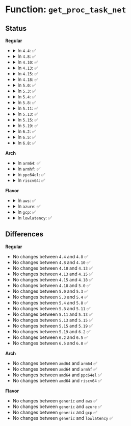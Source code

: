 # Function: <code>get_proc_task_net</code>

## Status
<b>Regular</b>
<ul>
<li>
<details>
<summary>In <code>4.4</code>: ✅</summary>

```c
struct net *get_proc_task_net(struct inode *dir);
```

**Collision:** Unique Static

**Inline:** No

**Transformation:** False

**Instances:**

```
In fs/proc/proc_net.c (ffffffff81286450)
Location: fs/proc/proc_net.c:107
Inline: False
Direct callers:
  - fs/proc/proc_net.c:proc_tgid_net_readdir
  - fs/proc/proc_net.c:proc_tgid_net_lookup
  - fs/proc/proc_net.c:proc_tgid_net_getattr
```
**Symbols:**

```
ffffffff81286450-ffffffff812864ac: get_proc_task_net (STB_LOCAL)
```
</details>
</li>
<li>
<details>
<summary>In <code>4.8</code>: ✅</summary>

```c
struct net *get_proc_task_net(struct inode *dir);
```

**Collision:** Unique Static

**Inline:** No

**Transformation:** False

**Instances:**

```
In fs/proc/proc_net.c (ffffffff812b35f0)
Location: fs/proc/proc_net.c:107
Inline: False
Direct callers:
  - fs/proc/proc_net.c:proc_tgid_net_readdir
  - fs/proc/proc_net.c:proc_tgid_net_getattr
  - fs/proc/proc_net.c:proc_tgid_net_lookup
```
**Symbols:**

```
ffffffff812b35f0-ffffffff812b364d: get_proc_task_net (STB_LOCAL)
```
</details>
</li>
<li>
<details>
<summary>In <code>4.10</code>: ✅</summary>

```c
struct net *get_proc_task_net(struct inode *dir);
```

**Collision:** Unique Static

**Inline:** No

**Transformation:** False

**Instances:**

```
In fs/proc/proc_net.c (ffffffff812c8e40)
Location: fs/proc/proc_net.c:108
Inline: False
Direct callers:
  - fs/proc/proc_net.c:proc_tgid_net_readdir
  - fs/proc/proc_net.c:proc_tgid_net_getattr
  - fs/proc/proc_net.c:proc_tgid_net_lookup
```
**Symbols:**

```
ffffffff812c8e40-ffffffff812c8e9d: get_proc_task_net (STB_LOCAL)
```
</details>
</li>
<li>
<details>
<summary>In <code>4.13</code>: ✅</summary>

```c
struct net *get_proc_task_net(struct inode *dir);
```

**Collision:** Unique Static

**Inline:** No

**Transformation:** False

**Instances:**

```
In fs/proc/proc_net.c (ffffffff812d6140)
Location: fs/proc/proc_net.c:109
Inline: False
Direct callers:
  - fs/proc/proc_net.c:proc_tgid_net_readdir
  - fs/proc/proc_net.c:proc_tgid_net_getattr
  - fs/proc/proc_net.c:proc_tgid_net_lookup
```
**Symbols:**

```
ffffffff812d6140-ffffffff812d619b: get_proc_task_net (STB_LOCAL)
```
</details>
</li>
<li>
<details>
<summary>In <code>4.15</code>: ✅</summary>

```c
struct net *get_proc_task_net(struct inode *dir);
```

**Collision:** Unique Static

**Inline:** No

**Transformation:** False

**Instances:**

```
In fs/proc/proc_net.c (ffffffff812fa980)
Location: fs/proc/proc_net.c:109
Inline: False
Direct callers:
  - fs/proc/proc_net.c:proc_tgid_net_readdir
  - fs/proc/proc_net.c:proc_tgid_net_getattr
  - fs/proc/proc_net.c:proc_tgid_net_lookup
```
**Symbols:**

```
ffffffff812fa980-ffffffff812fa9db: get_proc_task_net (STB_LOCAL)
```
</details>
</li>
<li>
<details>
<summary>In <code>4.18</code>: ✅</summary>

```c
struct net *get_proc_task_net(struct inode *dir);
```

**Collision:** Unique Static

**Inline:** No

**Transformation:** False

**Instances:**

```
In fs/proc/proc_net.c (ffffffff81327f50)
Location: fs/proc/proc_net.c:233
Inline: False
Direct callers:
  - fs/proc/proc_net.c:proc_tgid_net_readdir
  - fs/proc/proc_net.c:proc_tgid_net_getattr
  - fs/proc/proc_net.c:proc_tgid_net_lookup
```
**Symbols:**

```
ffffffff81327f50-ffffffff81327fb3: get_proc_task_net (STB_LOCAL)
```
</details>
</li>
<li>
<details>
<summary>In <code>5.0</code>: ✅</summary>

```c
struct net *get_proc_task_net(struct inode *dir);
```

**Collision:** Unique Static

**Inline:** No

**Transformation:** False

**Instances:**

```
In fs/proc/proc_net.c (ffffffff8133f140)
Location: fs/proc/proc_net.c:253
Inline: False
Direct callers:
  - fs/proc/proc_net.c:proc_tgid_net_readdir
  - fs/proc/proc_net.c:proc_tgid_net_getattr
  - fs/proc/proc_net.c:proc_tgid_net_lookup
```
**Symbols:**

```
ffffffff8133f140-ffffffff8133f19a: get_proc_task_net (STB_LOCAL)
```
</details>
</li>
<li>
<details>
<summary>In <code>5.3</code>: ✅</summary>

```c
struct net *get_proc_task_net(struct inode *dir);
```

**Collision:** Unique Static

**Inline:** No

**Transformation:** False

**Instances:**

```
In fs/proc/proc_net.c (ffffffff81367470)
Location: fs/proc/proc_net.c:254
Inline: False
Direct callers:
  - fs/proc/proc_net.c:proc_tgid_net_readdir
  - fs/proc/proc_net.c:proc_tgid_net_getattr
  - fs/proc/proc_net.c:proc_tgid_net_lookup
```
**Symbols:**

```
ffffffff81367470-ffffffff813674d0: get_proc_task_net (STB_LOCAL)
```
</details>
</li>
<li>
<details>
<summary>In <code>5.4</code>: ✅</summary>

```c
struct net *get_proc_task_net(struct inode *dir);
```

**Collision:** Unique Static

**Inline:** No

**Transformation:** False

**Instances:**

```
In fs/proc/proc_net.c (ffffffff8137f6f0)
Location: fs/proc/proc_net.c:254
Inline: False
Direct callers:
  - fs/proc/proc_net.c:proc_tgid_net_readdir
  - fs/proc/proc_net.c:proc_tgid_net_getattr
  - fs/proc/proc_net.c:proc_tgid_net_lookup
```
**Symbols:**

```
ffffffff8137f6f0-ffffffff8137f750: get_proc_task_net (STB_LOCAL)
```
</details>
</li>
<li>
<details>
<summary>In <code>5.8</code>: ✅</summary>

```c
struct net *get_proc_task_net(struct inode *dir);
```

**Collision:** Unique Static

**Inline:** No

**Transformation:** False

**Instances:**

```
In fs/proc/proc_net.c (ffffffff813c99c0)
Location: fs/proc/proc_net.c:273
Inline: False
Direct callers:
  - fs/proc/proc_net.c:proc_tgid_net_readdir
  - fs/proc/proc_net.c:proc_tgid_net_getattr
  - fs/proc/proc_net.c:proc_tgid_net_lookup
```
**Symbols:**

```
ffffffff813c99c0-ffffffff813c9a48: get_proc_task_net (STB_LOCAL)
```
</details>
</li>
<li>
<details>
<summary>In <code>5.11</code>: ✅</summary>

```c
struct net *get_proc_task_net(struct inode *dir);
```

**Collision:** Unique Static

**Inline:** No

**Transformation:** False

**Instances:**

```
In fs/proc/proc_net.c (ffffffff813db630)
Location: fs/proc/proc_net.c:257
Inline: False
Direct callers:
  - fs/proc/proc_net.c:proc_tgid_net_readdir
  - fs/proc/proc_net.c:proc_tgid_net_getattr
  - fs/proc/proc_net.c:proc_tgid_net_lookup
```
**Symbols:**

```
ffffffff813db630-ffffffff813db6c3: get_proc_task_net (STB_LOCAL)
```
</details>
</li>
<li>
<details>
<summary>In <code>5.13</code>: ✅</summary>

```c
struct net *get_proc_task_net(struct inode *dir);
```

**Collision:** Unique Static

**Inline:** No

**Transformation:** False

**Instances:**

```
In fs/proc/proc_net.c (ffffffff813e2560)
Location: fs/proc/proc_net.c:257
Inline: False
Direct callers:
  - fs/proc/proc_net.c:proc_tgid_net_readdir
  - fs/proc/proc_net.c:proc_tgid_net_getattr
  - fs/proc/proc_net.c:proc_tgid_net_lookup
```
**Symbols:**

```
ffffffff813e2560-ffffffff813e25f3: get_proc_task_net (STB_LOCAL)
```
</details>
</li>
<li>
<details>
<summary>In <code>5.15</code>: ✅</summary>

```c
struct net *get_proc_task_net(struct inode *dir);
```

**Collision:** Unique Static

**Inline:** No

**Transformation:** False

**Instances:**

```
In fs/proc/proc_net.c (ffffffff81434070)
Location: fs/proc/proc_net.c:257
Inline: False
Direct callers:
  - fs/proc/proc_net.c:proc_tgid_net_readdir
  - fs/proc/proc_net.c:proc_tgid_net_getattr
  - fs/proc/proc_net.c:proc_tgid_net_lookup
```
**Symbols:**

```
ffffffff81434070-ffffffff81434103: get_proc_task_net (STB_LOCAL)
```
</details>
</li>
<li>
<details>
<summary>In <code>5.19</code>: ✅</summary>

```c
struct net *get_proc_task_net(struct inode *dir);
```

**Collision:** Unique Static

**Inline:** No

**Transformation:** False

**Instances:**

```
In fs/proc/proc_net.c (ffffffff814ae0f0)
Location: fs/proc/proc_net.c:270
Inline: False
Direct callers:
  - fs/proc/proc_net.c:proc_tgid_net_readdir
  - fs/proc/proc_net.c:proc_tgid_net_getattr
  - fs/proc/proc_net.c:proc_tgid_net_lookup
```
**Symbols:**

```
ffffffff814ae0f0-ffffffff814ae18c: get_proc_task_net (STB_LOCAL)
```
</details>
</li>
<li>
<details>
<summary>In <code>6.2</code>: ✅</summary>

```c
struct net *get_proc_task_net(struct inode *dir);
```

**Collision:** Unique Static

**Inline:** No

**Transformation:** False

**Instances:**

```
In fs/proc/proc_net.c (ffffffff815446c0)
Location: fs/proc/proc_net.c:267
Inline: False
Direct callers:
  - fs/proc/proc_net.c:proc_tgid_net_readdir
  - fs/proc/proc_net.c:proc_tgid_net_getattr
  - fs/proc/proc_net.c:proc_tgid_net_lookup
```
**Symbols:**

```
ffffffff815446c0-ffffffff8154475c: get_proc_task_net (STB_LOCAL)
```
</details>
</li>
<li>
<details>
<summary>In <code>6.5</code>: ✅</summary>

```c
struct net *get_proc_task_net(struct inode *dir);
```

**Collision:** Unique Static

**Inline:** No

**Transformation:** False

**Instances:**

```
In fs/proc/proc_net.c (ffffffff8157c2c0)
Location: fs/proc/proc_net.c:267
Inline: False
Direct callers:
  - fs/proc/proc_net.c:proc_tgid_net_readdir
  - fs/proc/proc_net.c:proc_tgid_net_getattr
  - fs/proc/proc_net.c:proc_tgid_net_lookup
```
**Symbols:**

```
ffffffff8157c2c0-ffffffff8157c35c: get_proc_task_net (STB_LOCAL)
```
</details>
</li>
<li>
<details>
<summary>In <code>6.8</code>: ✅</summary>

```c
struct net *get_proc_task_net(struct inode *dir);
```

**Collision:** Unique Static

**Inline:** No

**Transformation:** False

**Instances:**

```
In fs/proc/proc_net.c (ffffffff815b4bd0)
Location: fs/proc/proc_net.c:267
Inline: False
Direct callers:
  - fs/proc/proc_net.c:proc_tgid_net_readdir
  - fs/proc/proc_net.c:proc_tgid_net_getattr
  - fs/proc/proc_net.c:proc_tgid_net_lookup
```
**Symbols:**

```
ffffffff815b4bd0-ffffffff815b4c6c: get_proc_task_net (STB_LOCAL)
```
</details>
</li>
</ul>
<b>Arch</b>
<ul>
<li>
<details>
<summary>In <code>arm64</code>: ✅</summary>

```c
struct net *get_proc_task_net(struct inode *dir);
```

**Collision:** Unique Static

**Inline:** No

**Transformation:** False

**Instances:**

```
In fs/proc/proc_net.c (ffff80001044d028)
Location: fs/proc/proc_net.c:254
Inline: False
Direct callers:
  - fs/proc/proc_net.c:proc_tgid_net_readdir
  - fs/proc/proc_net.c:proc_tgid_net_getattr
  - fs/proc/proc_net.c:proc_tgid_net_lookup
```
**Symbols:**

```
ffff80001044d028-ffff80001044d0c8: get_proc_task_net (STB_LOCAL)
```
</details>
</li>
<li>
<details>
<summary>In <code>armhf</code>: ✅</summary>

```c
struct net *get_proc_task_net(struct inode *dir);
```

**Collision:** Unique Static

**Inline:** No

**Transformation:** False

**Instances:**

```
In fs/proc/proc_net.c (c06115e8)
Location: fs/proc/proc_net.c:254
Inline: False
Direct callers:
  - fs/proc/proc_net.c:proc_tgid_net_readdir
  - fs/proc/proc_net.c:proc_tgid_net_getattr
  - fs/proc/proc_net.c:proc_tgid_net_lookup
```
**Symbols:**

```
c06115e8-c0611654: get_proc_task_net (STB_LOCAL)
```
</details>
</li>
<li>
<details>
<summary>In <code>ppc64el</code>: ✅</summary>

```c
struct net *get_proc_task_net(struct inode *dir);
```

**Collision:** Unique Static

**Inline:** No

**Transformation:** False

**Instances:**

```
In fs/proc/proc_net.c (c0000000005645a0)
Location: fs/proc/proc_net.c:254
Inline: False
Direct callers:
  - fs/proc/proc_net.c:proc_tgid_net_readdir
  - fs/proc/proc_net.c:proc_tgid_net_getattr
  - fs/proc/proc_net.c:proc_tgid_net_lookup
```
**Symbols:**

```
c0000000005645a0-c000000000564680: get_proc_task_net (STB_LOCAL)
```
</details>
</li>
<li>
<details>
<summary>In <code>riscv64</code>: ✅</summary>

```c
struct net *get_proc_task_net(struct inode *dir);
```

**Collision:** Unique Static

**Inline:** No

**Transformation:** False

**Instances:**

```
In fs/proc/proc_net.c (ffffffe0002e1d24)
Location: fs/proc/proc_net.c:254
Inline: False
Direct callers:
  - fs/proc/proc_net.c:proc_tgid_net_readdir
  - fs/proc/proc_net.c:proc_tgid_net_getattr
  - fs/proc/proc_net.c:proc_tgid_net_lookup
```
**Symbols:**

```
ffffffe0002e1d24-ffffffe0002e1db6: get_proc_task_net (STB_LOCAL)
```
</details>
</li>
</ul>
<b>Flavor</b>
<ul>
<li>
<details>
<summary>In <code>aws</code>: ✅</summary>

```c
struct net *get_proc_task_net(struct inode *dir);
```

**Collision:** Unique Static

**Inline:** No

**Transformation:** False

**Instances:**

```
In fs/proc/proc_net.c (ffffffff81377cd0)
Location: fs/proc/proc_net.c:254
Inline: False
Direct callers:
  - fs/proc/proc_net.c:proc_tgid_net_readdir
  - fs/proc/proc_net.c:proc_tgid_net_getattr
  - fs/proc/proc_net.c:proc_tgid_net_lookup
```
**Symbols:**

```
ffffffff81377cd0-ffffffff81377d30: get_proc_task_net (STB_LOCAL)
```
</details>
</li>
<li>
<details>
<summary>In <code>azure</code>: ✅</summary>

```c
struct net *get_proc_task_net(struct inode *dir);
```

**Collision:** Unique Static

**Inline:** No

**Transformation:** False

**Instances:**

```
In fs/proc/proc_net.c (ffffffff813687a0)
Location: fs/proc/proc_net.c:254
Inline: False
Direct callers:
  - fs/proc/proc_net.c:proc_tgid_net_readdir
  - fs/proc/proc_net.c:proc_tgid_net_getattr
  - fs/proc/proc_net.c:proc_tgid_net_lookup
```
**Symbols:**

```
ffffffff813687a0-ffffffff81368800: get_proc_task_net (STB_LOCAL)
```
</details>
</li>
<li>
<details>
<summary>In <code>gcp</code>: ✅</summary>

```c
struct net *get_proc_task_net(struct inode *dir);
```

**Collision:** Unique Static

**Inline:** No

**Transformation:** False

**Instances:**

```
In fs/proc/proc_net.c (ffffffff813757a0)
Location: fs/proc/proc_net.c:254
Inline: False
Direct callers:
  - fs/proc/proc_net.c:proc_tgid_net_readdir
  - fs/proc/proc_net.c:proc_tgid_net_getattr
  - fs/proc/proc_net.c:proc_tgid_net_lookup
```
**Symbols:**

```
ffffffff813757a0-ffffffff81375800: get_proc_task_net (STB_LOCAL)
```
</details>
</li>
<li>
<details>
<summary>In <code>lowlatency</code>: ✅</summary>

```c
struct net *get_proc_task_net(struct inode *dir);
```

**Collision:** Unique Static

**Inline:** No

**Transformation:** False

**Instances:**

```
In fs/proc/proc_net.c (ffffffff81389240)
Location: fs/proc/proc_net.c:254
Inline: False
Direct callers:
  - fs/proc/proc_net.c:proc_tgid_net_readdir
  - fs/proc/proc_net.c:proc_tgid_net_getattr
  - fs/proc/proc_net.c:proc_tgid_net_lookup
```
**Symbols:**

```
ffffffff81389240-ffffffff813892ac: get_proc_task_net (STB_LOCAL)
```
</details>
</li>
</ul>

## Differences
<b>Regular</b>
<ul>
<li>
No changes between <code>4.4</code> and <code>4.8</code> ✅
</li>
<li>
No changes between <code>4.8</code> and <code>4.10</code> ✅
</li>
<li>
No changes between <code>4.10</code> and <code>4.13</code> ✅
</li>
<li>
No changes between <code>4.13</code> and <code>4.15</code> ✅
</li>
<li>
No changes between <code>4.15</code> and <code>4.18</code> ✅
</li>
<li>
No changes between <code>4.18</code> and <code>5.0</code> ✅
</li>
<li>
No changes between <code>5.0</code> and <code>5.3</code> ✅
</li>
<li>
No changes between <code>5.3</code> and <code>5.4</code> ✅
</li>
<li>
No changes between <code>5.4</code> and <code>5.8</code> ✅
</li>
<li>
No changes between <code>5.8</code> and <code>5.11</code> ✅
</li>
<li>
No changes between <code>5.11</code> and <code>5.13</code> ✅
</li>
<li>
No changes between <code>5.13</code> and <code>5.15</code> ✅
</li>
<li>
No changes between <code>5.15</code> and <code>5.19</code> ✅
</li>
<li>
No changes between <code>5.19</code> and <code>6.2</code> ✅
</li>
<li>
No changes between <code>6.2</code> and <code>6.5</code> ✅
</li>
<li>
No changes between <code>6.5</code> and <code>6.8</code> ✅
</li>
</ul>
<b>Arch</b>
<ul>
<li>
No changes between <code>amd64</code> and <code>arm64</code> ✅
</li>
<li>
No changes between <code>amd64</code> and <code>armhf</code> ✅
</li>
<li>
No changes between <code>amd64</code> and <code>ppc64el</code> ✅
</li>
<li>
No changes between <code>amd64</code> and <code>riscv64</code> ✅
</li>
</ul>
<b>Flavor</b>
<ul>
<li>
No changes between <code>generic</code> and <code>aws</code> ✅
</li>
<li>
No changes between <code>generic</code> and <code>azure</code> ✅
</li>
<li>
No changes between <code>generic</code> and <code>gcp</code> ✅
</li>
<li>
No changes between <code>generic</code> and <code>lowlatency</code> ✅
</li>
</ul>
